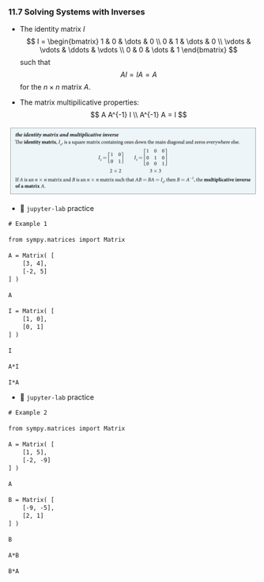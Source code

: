 ### 11.7 Solving Systems with Inverses

- The identity matrix $I$
$$
I = \begin{bmatrix}
1 & 0 & \dots & 0 \\
0 & 1 & \dots & 0 \\
\vdots & \vdots & \ddots & \vdots \\
0 & 0 & \dots & 1
\end{bmatrix}
$$
such that
$$ AI = IA = A $$
for the $n \times n$ matrix $A$.

- The matrix multipilicative properties:
$$ A A^{-1} I \\ A^{-1} A = I  $$

![Summary 1](./ch11-07-sum1.png)


- 🎯 `jupyter-lab` practice

``` 
# Example 1

from sympy.matrices import Matrix

A = Matrix( [ 
    [3, 4],
    [-2, 5]
] )

A

I = Matrix( [ 
    [1, 0],
    [0, 1]
] )

I

A*I

I*A
```



- 🎯 `jupyter-lab` practice

``` 
# Example 2

from sympy.matrices import Matrix

A = Matrix( [ 
    [1, 5],
    [-2, -9]
] )

A

B = Matrix( [ 
    [-9, -5],
    [2, 1]
] )

B

A*B

B*A
```